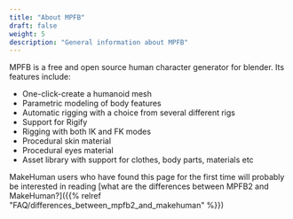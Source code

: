 ```yaml
---
title: "About MPFB"
draft: false
weight: 5
description: "General information about MPFB"
---
```


MPFB is a free and open source human character generator for blender. Its features include:

* One-click-create a humanoid mesh
* Parametric modeling of body features
* Automatic rigging with a choice from several different rigs
* Support for Rigify
* Rigging with both IK and FK modes
* Procedural skin material
* Procedural eyes material
* Asset library with support for clothes, body parts, materials etc

MakeHuman users who have found this page for the first time will probably be interested in reading 
[what are the differences between MPFB2 and MakeHuman?]({{% relref "FAQ/differences_between_mpfb2_and_makehuman" %}})
